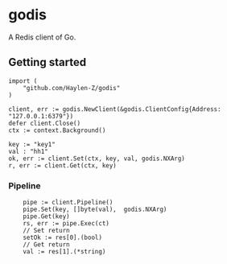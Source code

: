# godis

A Redis client of Go.

## Getting started

```golang
import (
    "github.com/Haylen-Z/godis"
)

client, err := godis.NewClient(&godis.ClientConfig{Address: "127.0.0.1:6379"})
defer client.Close()
ctx := context.Background()

key := "key1"
val : "hh1"
ok, err := client.Set(ctx, key, val, godis.NXArg)
r, err := client.Get(ctx, key)
```

### Pipeline
```golang
    pipe := client.Pipeline()
    pipe.Set(key, []byte(val),  godis.NXArg)
    pipe.Get(key)
    rs, err := pipe.Exec(ct)
    // Set return
    setOk := res[0].(bool)
    // Get return
    val := res[1].(*string)
```
